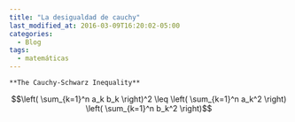 ```yaml
---
title: "La desigualdad de cauchy"
last_modified_at: 2016-03-09T16:20:02-05:00
categories:
  - Blog
tags:
  - matemáticas
---
```

    **The Cauchy-Schwarz Inequality**
$$\left( \sum_{k=1}^n a_k b_k \right)^2 \leq \left( \sum_{k=1}^n a_k^2 \right) \left( \sum_{k=1}^n b_k^2 \right)$$
